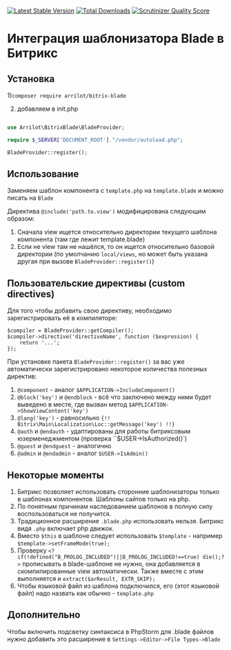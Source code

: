[![Latest Stable Version](https://poser.pugx.org/arrilot/bitrix-blade/v/stable.svg)](https://packagist.org/packages/arrilot/bitrix-blade/)
[![Total Downloads](https://img.shields.io/packagist/dt/arrilot/bitrix-blade.svg?style=flat)](https://packagist.org/packages/Arrilot/bitrix-blade)
[![Scrutinizer Quality Score](https://scrutinizer-ci.com/g/arrilot/bitrix-blade/badges/quality-score.png?b=master)](https://scrutinizer-ci.com/g/arrilot/bitrix-blade/)

# Интеграция шаблонизатора Blade в Битрикс

## Установка

1)```composer require arrilot/bitrix-blade```

2) добавляем в init.php

```php

use Arrilot\BitrixBlade\BladeProvider;

require $_SERVER['DOCUMENT_ROOT']."/vendor/autoload.php";

BladeProvider::register();
```

## Использование

Заменяем шаблон компонента с `template.php` на `template.blade` и можно писать на `Blade`

Директива `@include('path.to.view')` модифицирована следующим образом:

1. Сначала view ищется относительно директории текущего шаблона компонента (там где лежит template.blade)
2. Если не view там не нашёлся, то он ищется относительно базовой директории (по умолчанию `local/views`, но может быть указана другая при вызове `BladeProvider::register()`)

## Пользовательские директивы (custom directives)

Для того чтобы добавить свою директиву, необходимо зарегистрировать её в компиляторе:

```
$compiler = BladeProvider::getCompiler();
$compiler->directive('directiveName', function ($expression) {
    return '...';
});
```
При установке пакета `BladeProvider::register()` за вас уже автоматически зарегистрировано некоторое количества полезных директив:

1. ```@component``` - аналог ```$APPLICATION->IncludeComponent()```
2. ```@block('key')``` и ```@endblock``` - всё что заключено между ними будет выведено в месте, где вызван метод ```$APPLICATION->ShowViewContent('key')```
3. ```@lang('key')``` - равносильно ```{!! Bitrix\Main\Localization\Loc::getMessage('key') !!} ```
4. ```@auth``` и ```@endauth``` - удаптированы для работы битриксовым юзерменеджментом (проверка ``$USER->IsAuthorized()`)
5. ```@guest``` и ```@endguest``` - аналогично
6. ```@admin``` и ```@endadmin``` - аналог `$USER->IsAdmin()`

## Некоторые моменты

1. Битрикс позволяет использовать сторонние шаблонизаторы только в шаблонах компонентов. Шаблоны сайтов только на php.
2. По понятным причинам наследованием шаблонов в полную силу воспользоваться не получится.
3. Традиционное расширение `.blade.php` использовать нельзя. Битрикс видя `.php` включает php движок.
4. Вместо `$this` в шаблоне следует использовать `$template` - например `$template->setFrameMode(true);`
5. Проверку `<?if(!defined("B_PROLOG_INCLUDED")||B_PROLOG_INCLUDED!==true) die();?>` прописывать в blade-шаблоне не нужно, она добавляется в скомпилированные view автоматически. Также вместе с этим выполняется и ```extract($arResult, EXTR_SKIP);```
6. Чтобы языковой файл из шаблона подключился, его (этот языковой файл) надо назвать как обычно - `template.php`

## Дополнительно

Чтобы включить подсветку синтаксиса в PhpStorm для .blade файлов нужно добавить это расширение в
`Settings->Editor->File Types->Blade`
